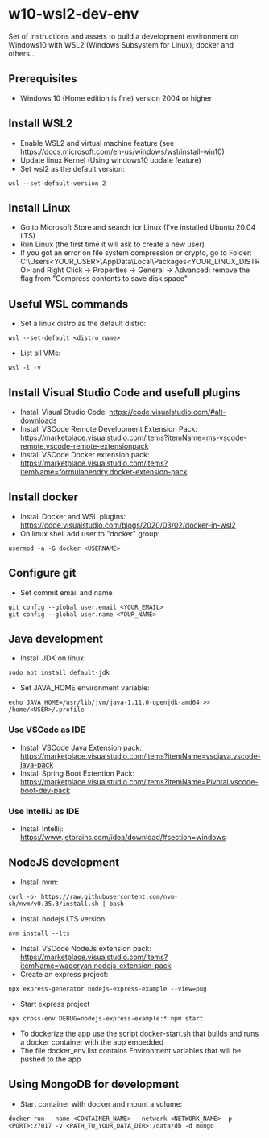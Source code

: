 # w10-wsl2-dev-env
Set of instructions and assets to build a development environment on Windows10 with WSL2 (Windows Subsystem for Linux), docker and others...

## Prerequisites

* Windows 10 (Home edition is fine) version 2004 or higher

## Install WSL2

* Enable WSL2 and virtual machine feature (see https://docs.microsoft.com/en-us/windows/wsl/install-win10)
* Update linux Kernel (Using windows10 update feature)
* Set wsl2 as the default version: 
```
wsl --set-default-version 2
```

## Install Linux

* Go to Microsoft Store and search for Linux (I've installed Ubuntu 20.04 LTS) 
* Run Linux (the first time it will ask to create a new user)
* If you got an error on file system compression or crypto, go to Folder: C:\Users\<YOUR_USER>\AppData\Local\Packages\<YOUR_LINUX_DISTRO> and Right Click -> Properties -> General -> Advanced: remove the flag from "Compress contents to save disk space"

## Useful WSL commands

* Set a linux distro as the default distro:
```
wsl --set-default <distro_name>
```
* List all VMs:
```
wsl -l -v
```

## Install Visual Studio Code and usefull plugins

* Install Visual Studio Code: https://code.visualstudio.com/#alt-downloads
* Install VSCode Remote Development Extension Pack: https://marketplace.visualstudio.com/items?itemName=ms-vscode-remote.vscode-remote-extensionpack
* Install VSCode Docker extension pack: https://marketplace.visualstudio.com/items?itemName=formulahendry.docker-extension-pack

## Install docker

* Install Docker and WSL plugins: https://code.visualstudio.com/blogs/2020/03/02/docker-in-wsl2
* On linux shell add user to "docker" group:
```
usermod -a -G docker <USERNAME>
```

## Configure git

* Set commit email and name
```
git config --global user.email <YOUR_EMAIL>
git config --global user.name <YOUR_NAME>
```

## Java development

* Install JDK on linux:
```
sudo apt install default-jdk
```
* Set JAVA_HOME environment variable:
```
echo JAVA_HOME=/usr/lib/jvm/java-1.11.0-openjdk-amd64 >> /home/<USER>/.profile
```

### Use VSCode as IDE
* Install VSCode Java Extension pack: https://marketplace.visualstudio.com/items?itemName=vscjava.vscode-java-pack
* Install Spring Boot Extention Pack: https://marketplace.visualstudio.com/items?itemName=Pivotal.vscode-boot-dev-pack

### Use IntelliJ as IDE
* Install Intellij: https://www.jetbrains.com/idea/download/#section=windows


## NodeJS development

* Install nvm:
```
curl -o- https://raw.githubusercontent.com/nvm-sh/nvm/v0.35.3/install.sh | bash
```
* Install nodejs LTS version: 
```
nvm install --lts
```
* Install VSCode NodeJs extension pack: https://marketplace.visualstudio.com/items?itemName=waderyan.nodejs-extension-pack
* Create an express project:
```
npx express-generator nodejs-express-example --view=pug
```
* Start express project
```
npx cross-env DEBUG=nodejs-express-example:* npm start
```
* To dockerize the app use the script docker-start.sh that builds and runs a docker container with the app embedded
* The file docker_env.list contains Environment variables that will be pushed to the app

## Using MongoDB for development

* Start container with docker and mount a volume:
```
docker run --name <CONTAINER_NAME> --network <NETWORK_NAME> -p <PORT>:27017 -v <PATH_TO_YOUR_DATA_DIR>:/data/db -d mongo
```







